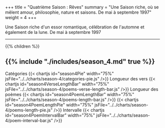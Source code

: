 +++
title = "Quatrième Saison : Rêves"
summary = "Une Saison riche, où se mêlent amour, philosophie, nature et saisons. De mai à septembre 1997"
weight = 4
+++

Une Saison riche d'un essor romantique, célébration de l'automne et également de la lune.  De mai à septembre 1997

---
{{% children  %}}

{{% include "./includes/season_4.md" true %}}
---
Catégories
{{< chartjs id="season4Pie" width="75%" jsFile="../../charts/season-4/categories-pie.js" />}}
Longueur des vers
{{< chartjs id="season4VerseLengthBar" width="75%" jsFile="../../charts/season-4/poems-verse-length-bar.js" />}}
Longueur des poèmes
{{< chartjs id="season4PoemLengthBar" width="75%" jsFile="../../charts/season-4/poems-length-bar.js" />}}
{{< chartjs id="season4PoemLengthPie" width="75%" jsFile="../../charts/season-4/poems-length-pie.js" />}}
Intervalle
{{< chartjs id="season4PoemIntervalBar" width="75%" jsFile="../../charts/season-4/poem-interval-bar.js" />}}
